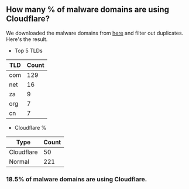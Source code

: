 ## How many % of malware domains are using Cloudflare?


We downloaded the malware domains from [here](https://urlhaus.abuse.ch) and filter out duplicates.
Here's the result.


[//]: # (start replacement)


- Top 5 TLDs

| TLD | Count |
| --- | --- |
| com | 129 |
| net | 16 |
| za | 9 |
| org | 7 |
| cn | 7 |


- Cloudflare %

| Type | Count |
| --- | --- |
| Cloudflare | 50 |
| Normal | 221 |


### 18.5% of malware domains are using Cloudflare.